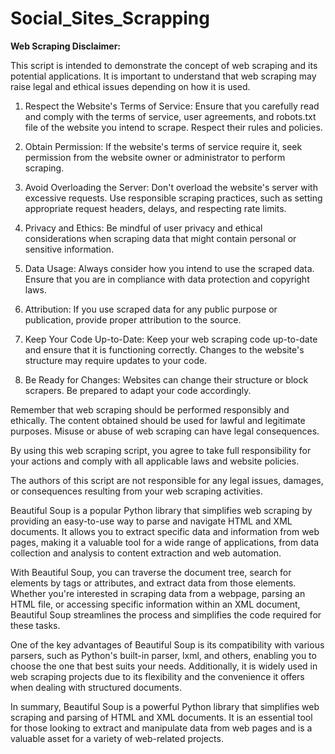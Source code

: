 # Social_Sites_Scrapping


**Web Scraping Disclaimer:**

This script is intended to demonstrate the concept of web scraping and its potential applications. It is important to understand that web scraping may raise legal and ethical issues depending on how it is used.

1. Respect the Website's Terms of Service: Ensure that you carefully read and comply with the terms of service, user agreements, and robots.txt file of the website you intend to scrape. Respect their rules and policies.

2. Obtain Permission: If the website's terms of service require it, seek permission from the website owner or administrator to perform scraping.

3. Avoid Overloading the Server: Don't overload the website's server with excessive requests. Use responsible scraping practices, such as setting appropriate request headers, delays, and respecting rate limits.

4. Privacy and Ethics: Be mindful of user privacy and ethical considerations when scraping data that might contain personal or sensitive information.

5. Data Usage: Always consider how you intend to use the scraped data. Ensure that you are in compliance with data protection and copyright laws.

6. Attribution: If you use scraped data for any public purpose or publication, provide proper attribution to the source.

7. Keep Your Code Up-to-Date: Keep your web scraping code up-to-date and ensure that it is functioning correctly. Changes to the website's structure may require updates to your code.

8. Be Ready for Changes: Websites can change their structure or block scrapers. Be prepared to adapt your code accordingly.

Remember that web scraping should be performed responsibly and ethically. The content obtained should be used for lawful and legitimate purposes. Misuse or abuse of web scraping can have legal consequences.

By using this web scraping script, you agree to take full responsibility for your actions and comply with all applicable laws and website policies.

The authors of this script are not responsible for any legal issues, damages, or consequences resulting from your web scraping activities.


Beautiful Soup is a popular Python library that simplifies web scraping by providing an easy-to-use way to parse and navigate HTML and XML documents. It allows you to extract specific data and information from web pages, making it a valuable tool for a wide range of applications, from data collection and analysis to content extraction and web automation.

With Beautiful Soup, you can traverse the document tree, search for elements by tags or attributes, and extract data from those elements. Whether you're interested in scraping data from a webpage, parsing an HTML file, or accessing specific information within an XML document, Beautiful Soup streamlines the process and simplifies the code required for these tasks.

One of the key advantages of Beautiful Soup is its compatibility with various parsers, such as Python's built-in parser, lxml, and others, enabling you to choose the one that best suits your needs. Additionally, it is widely used in web scraping projects due to its flexibility and the convenience it offers when dealing with structured documents.

In summary, Beautiful Soup is a powerful Python library that simplifies web scraping and parsing of HTML and XML documents. It is an essential tool for those looking to extract and manipulate data from web pages and is a valuable asset for a variety of web-related projects.
